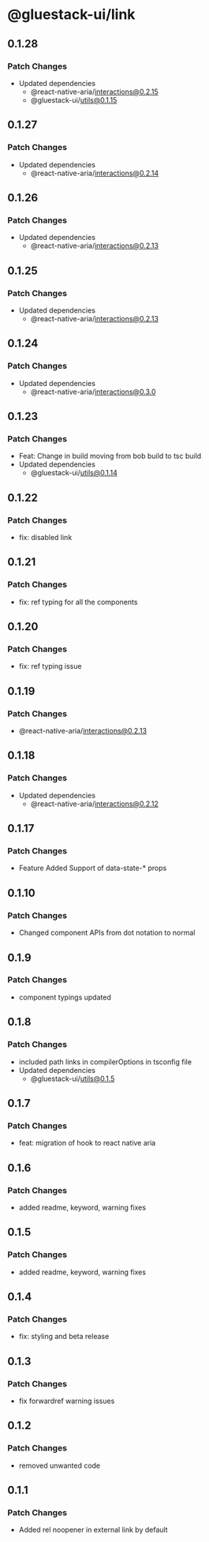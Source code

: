 # @gluestack-ui/link

## 0.1.28

### Patch Changes

- Updated dependencies
  - @react-native-aria/interactions@0.2.15
  - @gluestack-ui/utils@0.1.15

## 0.1.27

### Patch Changes

- Updated dependencies
  - @react-native-aria/interactions@0.2.14

## 0.1.26

### Patch Changes

- Updated dependencies
  - @react-native-aria/interactions@0.2.13

## 0.1.25

### Patch Changes

- Updated dependencies
  - @react-native-aria/interactions@0.2.13

## 0.1.24

### Patch Changes

- Updated dependencies
  - @react-native-aria/interactions@0.3.0

## 0.1.23

### Patch Changes

- Feat: Change in build moving from bob build to tsc build
- Updated dependencies
  - @gluestack-ui/utils@0.1.14

## 0.1.22

### Patch Changes

- fix: disabled link

## 0.1.21

### Patch Changes

- fix: ref typing for all the components

## 0.1.20

### Patch Changes

- fix: ref typing issue

## 0.1.19

### Patch Changes

- @react-native-aria/interactions@0.2.13

## 0.1.18

### Patch Changes

- Updated dependencies
  - @react-native-aria/interactions@0.2.12

## 0.1.17

### Patch Changes

- Feature
  Added Support of data-state-\* props

## 0.1.10

### Patch Changes

- Changed component APIs from dot notation to normal

## 0.1.9

### Patch Changes

- component typings updated

## 0.1.8

### Patch Changes

- included path links in compilerOptions in tsconfig file
- Updated dependencies
  - @gluestack-ui/utils@0.1.5

## 0.1.7

### Patch Changes

- feat: migration of hook to react native aria

## 0.1.6

### Patch Changes

- added readme, keyword, warning fixes

## 0.1.5

### Patch Changes

- added readme, keyword, warning fixes

## 0.1.4

### Patch Changes

- fix: styling and beta release

## 0.1.3

### Patch Changes

- fix forwardref warning issues

## 0.1.2

### Patch Changes

- removed unwanted code

## 0.1.1

### Patch Changes

- Added rel noopener in external link by default
